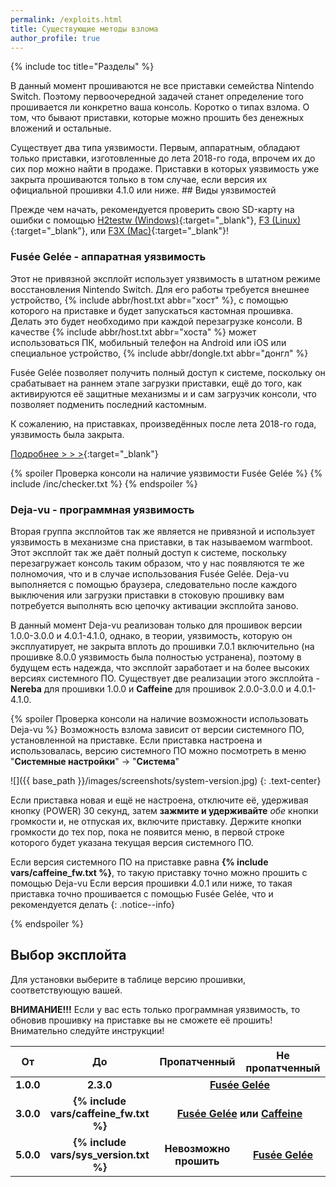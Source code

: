 ```yaml
---
permalink: /exploits.html
title: Существующие методы взлома
author_profile: true
---
```

{% include toc title="Разделы" %}

В данный момент прошиваются не все приставки семейства Nintendo Switch. Поэтому первоочередной задачей станет определение того прошивается ли конкретно ваша консоль. 	Коротко о типах взлома. О том, что бывают приставки, которые можно прошить без денежных вложений и остальные.

Существует два типа уязвимости. Первым, аппаратным, обладают только приставки, изготовленные до лета 2018-го года, впрочем их до сих пор можно найти в продаже. Приставки в которых уязвимость уже закрыта прошиваются только в том случае, если версия их официальной прошивки 4.1.0 или ниже. 	## Виды уязвимостей

Прежде чем начать, рекомендуется проверить свою SD-карту на ошибки с помощью [H2testw (Windows)](http://customfw.xyz/h2testw-windows){:target="_blank"}, [F3 (Linux)](http://customfw.xyz/f3-linux){:target="_blank"}, или [F3X (Mac)](http://customfw.xyz/f3x-mac){:target="_blank"}!

### Fusée Gelée - аппаратная уязвимость

Этот не привязной эксплойт использует уязвимость в штатном режиме восстановления Nintendo Switch. Для его работы требуется внешнее устройство, {% include abbr/host.txt abbr="хост" %}, с помощью которого на приставке и будет запускаться кастомная прошивка. Делать это будет необходимо при каждой перезагрузке консоли. В качестве {% include abbr/host.txt abbr="хоста" %} может использоваться ПК, мобильный телефон на Android или iOS или специальное устройство, {% include abbr/dongle.txt abbr="донгл" %}

Fusée Gelée позволяет получить полный доступ к системе, поскольку он срабатывает на раннем этапе загрузки приставки, ещё до того, как активируются её защитные механизмы и и сам загрузчик консоли, что позволяет подменить последний кастомным. 

К сожалению, на приставках, произведённых после лета 2018-го года, уязвимость была закрыта. 

[Подробнее > > >](fusee-gelee){:target="_blank"}

{% spoiler Проверка консоли на наличие уязвимости Fusée Gelée %}
{% include /inc/checker.txt %}
{% endspoiler %}

### Deja-vu - программная уязвимость

Вторая группа эксплойтов так же является не привязной и использует уязвимость в механизме сна приставки, в так называемом warmboot. Этот эксплойт так же даёт полный доступ к системе, поскольку перезагружает консоль таким образом, что у нас появляются те же полномочия, что и в случае использования Fusée Gelée. Deja-vu выполняется с помощью браузера, следовательно после каждого выключения или загрузки приставки в стоковую прошивку вам потребуется выполнять всю цепочку активации эксплойта заново. 

В данный момент Deja-vu реализован только для прошивок версии 1.0.0-3.0.0 и 4.0.1-4.1.0, однако, в теории, уязвимость, которую он эксплуатирует, не закрыта вплоть до прошивки 7.0.1 включительно (на прошивке 8.0.0 уязвимость была полностью устранена), поэтому в будущем есть надежда, что эксплойт заработает и на более высоких версиях системного ПО. Существует две реализации этого эксплойта - **Nereba** для прошивки 1.0.0 и **Caffeine** для прошивок 2.0.0-3.0.0 и 4.0.1-4.1.0.

{% spoiler Проверка консоли на наличие возможности использовать Deja-vu %}
Возможность взлома зависит от версии системного ПО, установленной на приставке. Если приставка настроена и использовалась, версию системного ПО можно посмотреть в меню "**Системные настройки**" -> "**Система**"

![]({{ base_path }}/images/screenshots/system-version.jpg) 
{: .text-center}

Если приставка новая и ещё не настроена, отключите её, удерживая кнопку (POWER) 30 секунд, затем **зажмите и удерживайте** *обе* кнопки громкости и, не отпуская их, включите приставку. Держите кнопки громкости до тех пор, пока не появится меню, в первой строке которого будет указана текущая версия системного ПО. 

Если версия системного ПО на приставке равна **{% include vars/caffeine_fw.txt %}**, то такую приставку точно можно прошить с помощью Deja-vu
Если версия прошивки 4.0.1 или ниже, то такая приставка точно прошивается с помощью Fusée Gelée, что и рекомендуется делать
{: .notice--info}

{% endspoiler %}


## Выбор эксплойта
Для установки выберите в таблице версию прошивки, соответствующую вашей. 

**ВНИМАНИЕ!!!** Если у вас есть только программная уязвимость, то обновив прошивку на приставке вы не сможете её прошить! Внимательно следуйте инструкции!

<table>
  <colgroup>
    <col span="1" style="width: 10%;">
    <col span="1" style="width: 10%;">
    <col span="1" style="width: 40%;">
    <col span="1" style="width: 40%;">
  </colgroup>
  <thead>
    <tr>
      <th style="text-align: center">От</th>
      <th style="text-align: center">До</th>
      <th style="text-align: center">Пропатченный</th>
      <th style="text-align: center">Не пропатченный</th>
    </tr>
  </thead>
  <tbody>
    <tr>
      <td style="text-align: center; font-weight: bold;">1.0.0</td>
      <td style="text-align: center; font-weight: bold;">2.3.0</td>
      <td style="text-align: center; font-weight: bold;" colspan="2"><a href="fusee-gelee">Fusée Gelée</a></td>
    </tr>
    <tr>
      <td style="text-align: center; font-weight: bold;">3.0.0</td>
      <td style="text-align: center; font-weight: bold;">{% include vars/caffeine_fw.txt %}</td>
      <td style="text-align: center; font-weight: bold;" colspan="2"><a href="fusee-gelee">Fusée Gelée</a> или <a href="preparation-caffeine">Caffeine</a></td>
    </tr>
    <tr>
      <td style="text-align: center; font-weight: bold;">5.0.0</td>
      <td style="text-align: center; font-weight: bold;">{% include vars/sys_version.txt %}</td>
      <td style="text-align: center; font-weight: bold;"><strong>Невозможно прошить</strong></td>
      <td style="text-align: center; font-weight: bold;"><a href="fusee-gelee">Fusée Gelée</a></td>
    </tr>
    <!--<tr>
      <td style="text-align: center; font-weight: bold;" colspan="2">9.1.0</td>
      <td style="text-align: center; font-weight: bold;" colspan="2"><strong>Запуск Atmosphere невозможен</strong></td>
    </tr>-->
  </tbody>
</table>